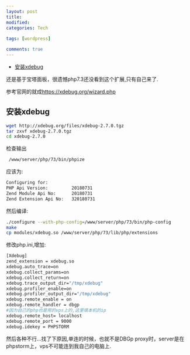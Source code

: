 ```yaml
---
layout: post
title:
modified:
categories: Tech
 
tags: [wordpress]

comments: true
---
```



<!-- TOC -->

- [安装xdebug](#安装xdebug)

<!-- /TOC -->

还是基于宝塔面板，很遗憾php7.3还没看到这个扩展,只有自己来了.

参考官网的就成<https://xdebug.org/wizard.php>

## 安装xdebug
```sh
wget http://xdebug.org/files/xdebug-2.7.0.tgz
tar zxvf xdebug-2.7.0.tgz
cd xdebug-2.7.0
```
检查输出
```sh
 /www/server/php/73/bin/phpize
```
应该为:
```sh
Configuring for:
PHP Api Version:         20180731
Zend Module Api No:      20180731
Zend Extension Api No:   320180731
```
然后编译:
```sh
./configure --with-php-config=/www/server/php/73/bin/php-config
make
cp modules/xdebug.so /www/server/php/73/lib/php/extensions 
```
修改php.ini,增加:
```sh
[Xdebug]
zend_extension = xdebug.so
xdebug.auto_trace=on
xdebug.collect_params=on
xdebug.collect_return=on
xdebug.trace_output_dir="/tmp/xdebug"
xdebug.profiler_enable=on
xdebug.profiler_output_dir="/tmp/xdebug"
xdebug.remote_enable = on
xdebug.remote_handler = dbgp
#因为自己的php也是用的vps上的,这里填本机的ip
xdebug.remote_host= localhost
xdebug.remote_port = 9000
xdebug.idekey = PHPSTORM
```

然后各种不行...找了下原因,单连的时候，也就不是DBGp proxy时，server是在phpstorm上，vps不可能连到我自己的电脑上.

